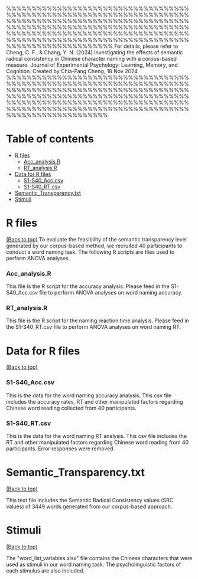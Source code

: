 %%%%%%%%%%%%%%%%%%%%%%%%%%%%%%%%%%%%%%%%%%%%%%%%%%%%%%%%%%%%%%%%%%%%%%%%%%%%%%%%%%%%%%%%%%%%%%%%%%%%%%%%%%%%%%%%%%%%%%%%%%%%%%%%%%%%%%%%%%%%%%%%%%%%%%%%%%%%%%%%%%%%%%%%%%%%%%%%%%%%%%%%%%%%%%%%%%%%%%%%%%%%%%%%%%%%%%%%%%%%%%%%%%%%%%%%%%%%%
For details, please refer to Cheng, C. F., & Chang, Y. N. (2024) Investigating the effects of semantic radical consistency in Chinese character naming with a corpus-based measure. Journal of Experimental Psychology: Learning, Memory, and Cognition. 
Created by Chia-Fang Cheng, 18 Nov 2024
%%%%%%%%%%%%%%%%%%%%%%%%%%%%%%%%%%%%%%%%%%%%%%%%%%%%%%%%%%%%%%%%%%%%%%%%%%%%%%%%%%%%%%%%%%%%%%%%%%%%%%%%%%%%%%%%%%%%%%%%%%%%%%%%%%%%%%%%%%%%%%%%%%%%%%%%%%%%%%%%%%%%%%%%%%%%%%%%%%%%%%%%%%%%%%%%%%%%%%%%%%%%%%%%%%%%%%%%%%%%%%%%%%%%%%%%%%%%


# Table of contents

- [R files](#R-files)
  - [Acc_analysis.R](#Acc_analysis.R)
  - [RT_analysis.R](#RT_analysis.R)
- [Data for R files](#Data-for-R-files)
  - [S1-S40_Acc.csv](#S1-S40_Acc.csv)
  - [S1-S40_RT.csv](#S1-S40_RT.csv)
- [Semantic_Transparency.txt](#Semantic_Transparency.txt)
- [Stimuli](#Stimuli)


# R files

[(Back to top)](#table-of-contents)
To evaluate the feasibility of the semantic transparency level generated by our corpus-based method, we recruited 40 participants to conduct a word naming task. The following R scripts are files used to perform ANOVA analyses.

### Acc_analysis.R

This file is the R script for the accuracy analysis. Please feed in the S1-S40_Acc.csv file to perform ANOVA analyses on word naming accuracy. 

### RT_analysis.R

This file is the R script for the naming reaction time analysis. Please feed in the S1-S40_RT.csv file to perform ANOVA analyses on word naming RT. 


# Data for R files

[(Back to top)](#table-of-contents)

### S1-S40_Acc.csv

This is the data for the word naming accuracy analysis. This csv file includes the accuracy rates, RT and other manipulated factors regarding Chinese word reading collected from 40 participants.

### S1-S40_RT.csv

This is the data for the word naming RT analysis. This csv file includes the RT and other manipulated factors regarding Chinese word reading from 40 participants. Error responses were removed.

# Semantic_Transparency.txt

[(Back to top)](#table-of-contents)

This text file includes the Semantic Radical Consistency values (SRC values) of 3449 words generated from our corpus-based approach.

# Stimuli

[(Back to top)](#table-of-contents)

The "word_list_variables.xlsx" file contains the Chinese characters that were used as stimuli in our word naming task. The psycholinguistic factors of each stimulus are also included.
